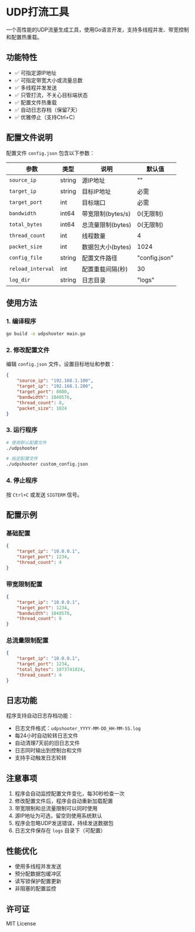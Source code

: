 # UDP打流工具

一个高性能的UDP流量生成工具，使用Go语言开发，支持多线程并发、带宽控制和配置热重载。

## 功能特性

- ✅ 可指定源IP地址
- ✅ 可指定带宽大小或流量总数
- ✅ 多线程并发发送
- ✅ 只管打流，不关心目标端状态
- ✅ 配置文件热重载
- ✅ 自动日志存档（保留7天）
- ✅ 优雅停止（支持Ctrl+C）

## 配置文件说明

配置文件 `config.json` 包含以下参数：

| 参数 | 类型 | 说明 | 默认值 |
|------|------|------|--------|
| `source_ip` | string | 源IP地址 | "" |
| `target_ip` | string | 目标IP地址 | 必需 |
| `target_port` | int | 目标端口 | 必需 |
| `bandwidth` | int64 | 带宽限制(bytes/s) | 0(无限制) |
| `total_bytes` | int64 | 总流量限制(bytes) | 0(无限制) |
| `thread_count` | int | 线程数量 | 4 |
| `packet_size` | int | 数据包大小(bytes) | 1024 |
| `config_file` | string | 配置文件路径 | "config.json" |
| `reload_interval` | int | 配置重载间隔(秒) | 30 |
| `log_dir` | string | 日志目录 | "logs" |

## 使用方法

### 1. 编译程序

```bash
go build -o udpshooter main.go
```

### 2. 修改配置文件

编辑 `config.json` 文件，设置目标地址和参数：

```json
{
    "source_ip": "192.168.1.100",
    "target_ip": "192.168.1.200", 
    "target_port": 8080,
    "bandwidth": 1048576,
    "thread_count": 8,
    "packet_size": 1024
}
```

### 3. 运行程序

```bash
# 使用默认配置文件
./udpshooter

# 指定配置文件
./udpshooter custom_config.json
```

### 4. 停止程序

按 `Ctrl+C` 或发送 `SIGTERM` 信号。

## 配置示例

### 基础配置
```json
{
    "target_ip": "10.0.0.1",
    "target_port": 1234,
    "thread_count": 4
}
```

### 带宽限制配置
```json
{
    "target_ip": "10.0.0.1", 
    "target_port": 1234,
    "bandwidth": 1048576,
    "thread_count": 8
}
```

### 总流量限制配置
```json
{
    "target_ip": "10.0.0.1",
    "target_port": 1234, 
    "total_bytes": 1073741824,
    "thread_count": 4
}
```

## 日志功能

程序支持自动日志存档功能：

- 日志文件格式：`udpshooter_YYYY-MM-DD_HH-MM-SS.log`
- 每24小时自动轮转日志文件
- 自动清理7天前的旧日志文件
- 日志同时输出到控制台和文件
- 支持手动触发日志轮转

## 注意事项

1. 程序会自动监控配置文件变化，每30秒检查一次
2. 修改配置文件后，程序会自动重新加载配置
3. 带宽限制和总流量限制可以同时使用
4. 源IP地址为可选，留空则使用系统默认
5. 程序会忽略UDP发送错误，持续发送数据包
6. 日志文件保存在 `logs` 目录下（可配置）

## 性能优化

- 使用多线程并发发送
- 预分配数据包缓冲区
- 读写锁保护配置更新
- 非阻塞的配置监控

## 许可证

MIT License 